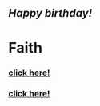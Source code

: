 <!DOCTYPE html>
<html lang="en">
<head>
  <meta charset="UTF-8">
  <meta name="viewport" content="width=device-width, initial-scale=1.0">
  <link rel="stylesheet" type="text/css" href="18th.css">
  <link href="https://fonts.cdnfonts.com/css/huntesla-gloficka" rel="stylesheet">
  <link href="https://fonts.cdnfonts.com/css/bagel-fat-one" rel="stylesheet">
  <link href="https://fonts.cdnfonts.com/css/red-hat-mono" rel="stylesheet">
</head>
<body>
  <br><br><br><br><br><br><br><br><br><br>

  <h2><i>Happy birthday!</i></h2>
  <h1>Faith</h1>

  <!-- container for two h3 boxes -->
  <div class="button-container">
    <h3><u>click here!</u></h3>
    <h3><u>click here!</u></h3>
  </div>
</body>
</html>
